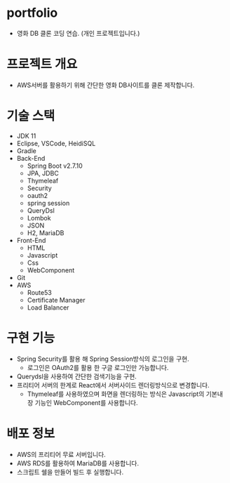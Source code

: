 # portfolio
- 영화 DB 클론 코딩 연습. (개인 프로젝트입니다.)

# 프로젝트 개요
- AWS서버를 활용하기 위해 간단한 영화 DB사이트를 클론 제작합니다.

# 기술 스택
- JDK 11
- Eclipse, VSCode, HeidiSQL
- Gradle
- Back-End 
  - Spring Boot v2.7.10
  - JPA, JDBC
  - Thymeleaf
  - Security
  - oauth2
  - spring session
  - QueryDsl
  - Lombok
  - JSON
  - H2, MariaDB
- Front-End
  - HTML
  - Javascript
  - Css
  - WebComponent
- Git
- AWS
  - Route53
  - Certificate Manager
  - Load Balancer

# 구현 기능
- Spring Security를 활용 해 Spring Session방식의 로그인을 구현.
  - 로그인은 OAuth2를 활용 한 구글 로그인만 가능합니다.
- Querydsl을 사용하여 간단한 검색기능을 구현.
- 프리티어 서버의 한계로 React에서 서버사이드 렌더링방식으로 변경합니다.
  - Thymeleaf를 사용하였으며 화면을 렌더링하는 방식은 Javascript의 기본내장 기능인 WebComponent를 사용합니다.
  
# 배포 정보
- AWS의 프리티어 무료 서버입니다.
- AWS RDS를 활용하여 MariaDB를 사용합니다.
- 스크립트 쉘을 만들어 빌드 후 실행합니다.
